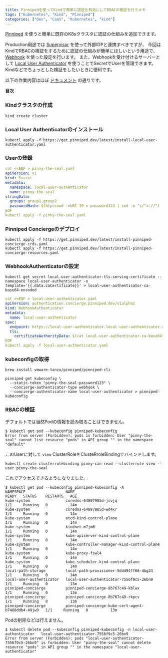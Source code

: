 ```yaml
---
title: Pinnipedを使ってKindで簡単に認証を有効にしてRBACの検証を行うメモ
tags: ["Kubernetes", "Kind", "Pinniped"]
categories: ["Dev", "CaaS", "Kubernetes", "kind"]
---
```


[Pinniped](https://pinniped.dev) を使うと簡単に既存のK8sクラスタに認証の仕組みを追加できます。

Production用途では [Supervisor](https://pinniped.dev/docs/tutorials/concierge-and-supervisor-demo/) を使って外部IDPと連携すべきですが、
今回はKindでRBACの検証をするために認証の仕組みが簡単にほしいという用途で、 [Webhook](https://pinniped.dev/docs/tutorials/concierge-only-demo/) を使った設定を行います。
また、Webhookを受け付けるサーバーとして [Local User Authenticator](https://github.com/vmware-tanzu/pinniped/blob/main/deploy/local-user-authenticator/README.md) を使うことでSecretでUserを管理できます。
Kindなどでちょっとした検証をしたいときに便利です。

以下の作業内容はほぼ [ドキュメント](https://pinniped.dev/docs/tutorials/concierge-only-demo/) の通りです。

**目次**
<!-- toc -->

### Kindクラスタの作成

```
kind create cluster
```

### Local User Authenticatorのインストール

```
kubectl apply -f https://get.pinniped.dev/latest/install-local-user-authenticator.yaml
```

### Userの登録

```yaml
cat <<EOF > pinny-the-seal.yaml
apiVersion: v1
kind: Secret
metadata:
  namespace: local-user-authenticator
  name: pinny-the-seal
stringData:
  groups: group1,group2
  passwordHash: $(htpasswd -nbBC 10 x password123 | sed -e "s/^x://")
EOF
kubectl apply -f pinny-the-seal.yaml
```


### Pinniped Conciergeのデプロイ

```
kubectl apply -f https://get.pinniped.dev/latest/install-pinniped-concierge-crds.yaml
kubectl apply -f https://get.pinniped.dev/latest/install-pinniped-concierge-resources.yaml
```

### WebhookAuthenticatorの設定

```
kubectl get secret local-user-authenticator-tls-serving-certificate --namespace local-user-authenticator -o template='{{.data.caCertificate}}' > local-user-authenticator-ca-base64-encoded
```

```yaml
cat <<EOF > local-user-authenticator.yaml
apiVersion: authentication.concierge.pinniped.dev/v1alpha1
kind: WebhookAuthenticator
metadata:
  name: local-user-authenticator
spec:
  endpoint: https://local-user-authenticator.local-user-authenticator.svc/authenticate
  tls:
    certificateAuthorityData: $(cat local-user-authenticator-ca-base64-encoded)
EOF
kubectl apply -f local-user-authenticator.yaml
```

### kubeconfigの取得

```
brew install vmware-tanzu/pinniped/pinniped-cli
```

```
pinniped get kubeconfig \
  --static-token "pinny-the-seal:password123" \
  --concierge-authenticator-type webhook \
  --concierge-authenticator-name local-user-authenticator > pinniped-kubeconfig
```



### RBACの検証

デフォルトでは当然Podの情報を読み取ることはできません。

```
$ kubectl get pod --kubeconfig pinniped-kubeconfig 
Error from server (Forbidden): pods is forbidden: User "pinny-the-seal" cannot list resource "pods" in API group "" in the namespace "default"
```

このUserに対して `view` ClusterRoleをClusteRroleBindingでバインドします。

```
kubectl create clusterrolebinding pinny-can-read --clusterrole view --user pinny-the-seal
```

これでアクセスできるようになりました。

```
$ kubectl get pod --kubeconfig pinniped-kubeconfig -A
NAMESPACE                  NAME                                                 READY   STATUS    RESTARTS   AGE
kube-system                coredns-64897985d-jcvjq                              1/1     Running   0          14m
kube-system                coredns-64897985d-wd4xr                              1/1     Running   0          14m
kube-system                etcd-kind-control-plane                              1/1     Running   0          14m
kube-system                kindnet-m7jm6                                        1/1     Running   0          14m
kube-system                kube-apiserver-kind-control-plane                    1/1     Running   0          14m
kube-system                kube-controller-manager-kind-control-plane           1/1     Running   0          14m
kube-system                kube-proxy-fswl4                                     1/1     Running   0          14m
kube-system                kube-scheduler-kind-control-plane                    1/1     Running   0          14m
local-path-storage         local-path-provisioner-5ddd94ff66-dbg24              1/1     Running   0          14m
local-user-authenticator   local-user-authenticator-7556f9c5-26bn9              1/1     Running   0          13m
pinniped-concierge         pinniped-concierge-8b767c49-kblwx                    1/1     Running   0          13m
pinniped-concierge         pinniped-concierge-8b767c49-rkpcv                    1/1     Running   0          13m
pinniped-concierge         pinniped-concierge-kube-cert-agent-b7488ddb4-49jw9   1/1     Running   0          13m
```

Podの削除などは行えません。

```
$ kubectl delete pod --kubeconfig pinniped-kubeconfig -n local-user-authenticator   local-user-authenticator-7556f9c5-26bn9 
Error from server (Forbidden): pods "local-user-authenticator-7556f9c5-26bn9" is forbidden: User "pinny-the-seal" cannot delete resource "pods" in API group "" in the namespace "local-user-authenticator"
```
